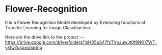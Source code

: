 # Flower-Recognition

It is a Flower Recognition Model developed by Extending functions of Transfer Learning for Image Classifiaction...

Here are the drive link to the project :--
  https://drive.google.com/drive/folders/1zH05uS47fzTVxJuwJt0f8N017WT-yktQ?usp=sharing
